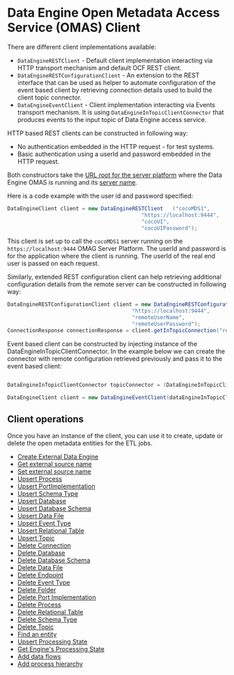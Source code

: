 <!-- SPDX-License-Identifier: CC-BY-4.0 -->
<!-- Copyright Contributors to the ODPi Egeria project.  -->

# Data Engine Open Metadata Access Service (OMAS) Client

There are different client implementations available:

* `DataEngineRESTClient` - Default client implementation interacting via HTTP transport mechanism and default OCF REST client.
* `DataEngineRESTConfigurationClient` - An extension to the REST interface that can be used as helper to automate configuration of the event based client by retrieving connection details used to build the client topic connector.
* `DataEngineEventClient` - Client implementation interacting via Events transport mechanism. It is using `DataEngineInTopicClientConnector` that produces events to the input topic of Data Engine access service.


HTTP based REST clients can be constructed in following way:

* No authentication embedded in the HTTP request - for test systems.
* Basic authentication using a userId and password embedded in the HTTP request.

Both constructors take the [URL root for the server platform](https://egeria-project.org/concepts/platform-url-root/)
where the Data Engine OMAS is running and its [server name](https://egeria-project.org/concepts/server-name/).

Here is a code example with the user id and password specified:

```java
DataEngineClient client = new DataEngineRESTClient   ("cocoMDS1",
                                           "https://localhost:9444",
                                           "cocoUI",
                                           "cocoUIPassword");

```
This client is set up to call the `cocoMDS1` server running on the `https://localhost:9444`
OMAG Server Platform.  The userId and password is for the application
where the client is running.  The userId of the real end user is passed
on each request.

Similarly, extended REST configuration client can help retrieving additional configuration details from the remote server can be constructed in following way:

```java
DataEngineRESTConfigurationClient client = new DataEngineRESTConfigurationClient("remoteServerName",
                                        "https://localhost:9444",
                                        "remoteUserName",
                                        "remoteUserPassword");
ConnectionResponse connectionResponse = client.getInTopicConnection("remoteServerName","remoteUserName");
```

Event based client can be constructed by injecting instance of the DataEngineInTopicClientConnector.
In the example below we can create the connector with remote configuration retrieved previously and pass it to the event based client:

```java

DataEngineInTopicClientConnector topicConnector = (DataEngineInTopicClientConnector) connectorBroker.getConnector(connectionResponse.getConnection());

DataEngineClient client = new DataEngineEventClient(dataEngineInTopicClientConnector);
```

## Client operations

Once you have an instance of the client, you can use it to create, update or delete the open metadata entities for the ETL jobs.

* [Create External Data Engine](https://odpi.github.io/egeria/org/odpi/openmetadata/accessservices/dataengine/client/DataEngineClient.html#createExternalDataEngine(java.lang.String,org.odpi.openmetadata.accessservices.dataengine.model.Engine))
* [Get external source name](https://odpi.github.io/egeria/org/odpi/openmetadata/accessservices/dataengine/client/DataEngineClient.html#getExternalSourceName())
* [Set external source name](https://odpi.github.io/egeria/org/odpi/openmetadata/accessservices/dataengine/client/DataEngineClient.html#setExternalSourceName(java.lang.String))
* [Upsert Process](https://odpi.github.io/egeria/org/odpi/openmetadata/accessservices/dataengine/client/DataEngineClient.html#createOrUpdateProcess(java.lang.String,org.odpi.openmetadata.accessservices.dataengine.model.Process))
* [Upsert PortImplementation](https://odpi.github.io/egeria/org/odpi/openmetadata/accessservices/dataengine/client/DataEngineClient.html#createOrUpdatePortImplementation(java.lang.String,org.odpi.openmetadata.accessservices.dataengine.model.PortImplementation,java.lang.String))
* [Upsert Schema Type](https://odpi.github.io/egeria/org/odpi/openmetadata/accessservices/dataengine/client/DataEngineClient.html#createOrUpdateSchemaType(java.lang.String,org.odpi.openmetadata.accessservices.dataengine.model.SchemaType))
* [Upsert Database](https://odpi.github.io/egeria/org/odpi/openmetadata/accessservices/dataengine/client/DataEngineClient.html#upsertDatabase(java.lang.String,org.odpi.openmetadata.accessservices.dataengine.model.Database))
* [Upsert Database Schema](https://odpi.github.io/egeria/org/odpi/openmetadata/accessservices/dataengine/client/DataEngineClient.html#upsertDatabaseSchema(java.lang.String,org.odpi.openmetadata.accessservices.dataengine.model.DatabaseSchema,java.lang.String))
* [Upsert Data File](https://odpi.github.io/egeria/org/odpi/openmetadata/accessservices/dataengine/client/DataEngineClient.html#upsertDataFile(java.lang.String,org.odpi.openmetadata.accessservices.dataengine.model.DataFile))
* [Upsert Event Type](https://odpi.github.io/egeria/org/odpi/openmetadata/accessservices/dataengine/client/DataEngineClient.html#upsertEventType(java.lang.String,org.odpi.openmetadata.accessservices.dataengine.model.EventType,java.lang.String))
* [Upsert Relational Table](https://odpi.github.io/egeria/org/odpi/openmetadata/accessservices/dataengine/client/DataEngineClient.html#upsertRelationalTable(java.lang.String,org.odpi.openmetadata.accessservices.dataengine.model.RelationalTable,java.lang.String))
* [Upsert Topic](https://odpi.github.io/egeria/org/odpi/openmetadata/accessservices/dataengine/client/DataEngineClient.html#upsertTopic(java.lang.String,org.odpi.openmetadata.accessservices.dataengine.model.Topic))
* [Delete Connection](https://odpi.github.io/egeria/org/odpi/openmetadata/accessservices/dataengine/client/DataEngineClient.html#deleteConnection(java.lang.String,java.lang.String,java.lang.String))
* [Delete Database](https://odpi.github.io/egeria/org/odpi/openmetadata/accessservices/dataengine/client/DataEngineClient.html#deleteDatabase(java.lang.String,java.lang.String,java.lang.String))
* [Delete Database Schema](https://odpi.github.io/egeria/org/odpi/openmetadata/accessservices/dataengine/client/DataEngineClient.html#deleteDatabaseSchema(java.lang.String,java.lang.String,java.lang.String))
* [Delete Data File](https://odpi.github.io/egeria/org/odpi/openmetadata/accessservices/dataengine/client/DataEngineClient.html#deleteDataFile(java.lang.String,java.lang.String,java.lang.String))
* [Delete Endpoint](https://odpi.github.io/egeria/org/odpi/openmetadata/accessservices/dataengine/client/DataEngineClient.html#deleteEndpoint(java.lang.String,java.lang.String,java.lang.String))
* [Delete Event Type](https://odpi.github.io/egeria/org/odpi/openmetadata/accessservices/dataengine/client/DataEngineClient.html#deleteEventType(java.lang.String,java.lang.String,java.lang.String))
* [Delete Folder](https://odpi.github.io/egeria/org/odpi/openmetadata/accessservices/dataengine/client/DataEngineClient.html#deleteFolder(java.lang.String,java.lang.String,java.lang.String))
* [Delete Port Implementation](https://odpi.github.io/egeria/org/odpi/openmetadata/accessservices/dataengine/client/DataEngineClient.html#deletePortImplementation(java.lang.String,java.lang.String,java.lang.String))
* [Delete Process](https://odpi.github.io/egeria/org/odpi/openmetadata/accessservices/dataengine/client/DataEngineClient.html#deleteProcess(java.lang.String,java.lang.String,java.lang.String))
* [Delete Relational Table](https://odpi.github.io/egeria/org/odpi/openmetadata/accessservices/dataengine/client/DataEngineClient.html#deleteRelationalTable(java.lang.String,java.lang.String,java.lang.String))
* [Delete Schema Type](https://odpi.github.io/egeria/org/odpi/openmetadata/accessservices/dataengine/client/DataEngineClient.html#deleteSchemaType(java.lang.String,java.lang.String,java.lang.String))
* [Delete Topic](https://odpi.github.io/egeria/org/odpi/openmetadata/accessservices/dataengine/client/DataEngineClient.html#deleteTopic(java.lang.String,java.lang.String,java.lang.String))
* [Find an entity](https://odpi.github.io/egeria/org/odpi/openmetadata/accessservices/dataengine/client/DataEngineClient.html#find(java.lang.String,org.odpi.openmetadata.accessservices.dataengine.rest.FindRequestBody))
* [Upsert Processing State](https://odpi.github.io/egeria/org/odpi/openmetadata/accessservices/dataengine/client/DataEngineClient.html#upsertProcessingState(java.lang.String,java.util.Map))
* [Get Engine's Processing State](https://odpi.github.io/egeria/org/odpi/openmetadata/accessservices/dataengine/client/DataEngineClient.html#getProcessingState(java.lang.String))
* [Add data flows](https://odpi.github.io/egeria/org/odpi/openmetadata/accessservices/dataengine/client/DataEngineClient.html)
* [Add process hierarchy](https://odpi.github.io/egeria/org/odpi/openmetadata/accessservices/dataengine/client/DataEngineClient.html#addProcessHierarchy(java.lang.String,org.odpi.openmetadata.accessservices.dataengine.model.ProcessHierarchy))
